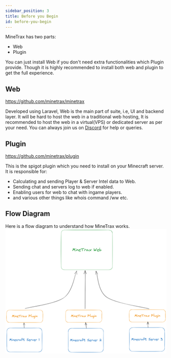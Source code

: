 ```yaml
---
sidebar_position: 3
title: Before you Begin
id: before-you-begin
---
```


MineTrax has two parts:
 - Web
 - Plugin

You can just install Web if you don't need extra functionalities which Plugin provide.
Though it is highly recommended to install both web and plugin to get the full experience.

## Web
https://github.com/minetrax/minetrax

Developed using Laravel, Web is the main part of suite, i.e, UI and backend layer. It will be hard to host the web in a traditional web hosting, It is recommended to host the web in a virtual(VPS) or dedicated server as per your need. You can always join us on [Discord](https://discord.gg/Hzfj27k) for help or queries.

## Plugin
https://github.com/minetrax/plugin

This is the spigot plugin which you need to install on your Minecraft server.
It is responsible for:
 - Calculating and sending Player & Server Intel data to Web.
 - Sending chat and servers log to web if enabled.
 - Enabling users for web to chat with ingame players.
 - and various other things like whois command /ww etc.

## Flow Diagram
Here is a flow diagram to understand how MineTrax works.
![Hero Settings](./../../static/img/diagram_light_bg.png)